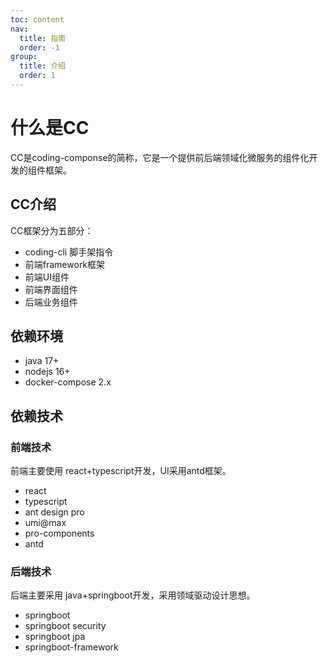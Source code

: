 ```yaml
---
toc: content
nav:
  title: 指南
  order: -1
group:
  title: 介绍
  order: 1
---
```


# 什么是CC
CC是coding-componse的简称，它是一个提供前后端领域化微服务的组件化开发的组件框架。  

## CC介绍

CC框架分为五部分： 
* coding-cli 脚手架指令
* 前端framework框架
* 前端UI组件
* 前端界面组件
* 后端业务组件

## 依赖环境

* java 17+
* nodejs 16+
* docker-compose 2.x

## 依赖技术

### 前端技术

前端主要使用 react+typescript开发，UI采用antd框架。
* react
* typescript
* ant design pro 
* umi@max
* pro-components
* antd 

### 后端技术
后端主要采用 java+springboot开发，采用领域驱动设计思想。
* springboot
* springboot security
* springboot jpa
* springboot-framework


